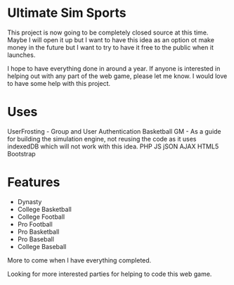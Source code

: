 Ultimate Sim Sports
===================

This project is now going to be completely closed source at this time. Maybe I will open it up but I want to have this idea as an option ot make money in the future but I want to try to have it free to the public when it launches.  

I hope to have everything done in around a year. If anyone is interested in helping out with any part of the web game, please let me know. I would love to have some help with this project. 

Uses
====================
UserFrosting - Group and User Authentication
Basketball GM - As a guide for building the simulation engine, not reusing the code as it uses indexedDB which will not work with this idea.
PHP
JS
jSON
AJAX
HTML5
Bootstrap


Features
===================

- Dynasty
- College Basketball
- College Football
- Pro Football
- Pro Basketball
- Pro Baseball
- College Baseball

More to come when I have everything completed. 

Looking for more interested parties for helping to code this web game. 
